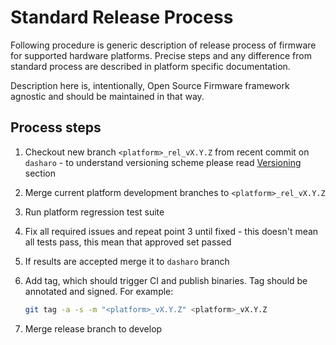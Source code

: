 # Standard Release Process

Following procedure is generic description of release process of firmware for
supported hardware platforms. Precise steps and any difference from standard
process are described in platform specific documentation.

Description here is, intentionally, Open Source Firmware framework agnostic and
should be maintained in that way.

## Process steps

1. Checkout new branch `<platform>_rel_vX.Y.Z` from recent commit on `dasharo` -
   to understand versioning scheme please read [Versioning](versioning.md)
   section
2. Merge current platform development branches to `<platform>_rel_vX.Y.Z`
3. Run platform regression test suite
4. Fix all required issues and repeat point 3 until fixed - this doesn't mean
   all tests pass, this mean that approved set passed
5. If results are accepted merge it to `dasharo` branch
6. Add tag, which should trigger CI and publish binaries. Tag should be
   annotated and signed. For example:

    ```bash
    git tag -a -s -m "<platform>_vX.Y.Z" <platform>_vX.Y.Z
    ```

7. Merge release branch to develop
